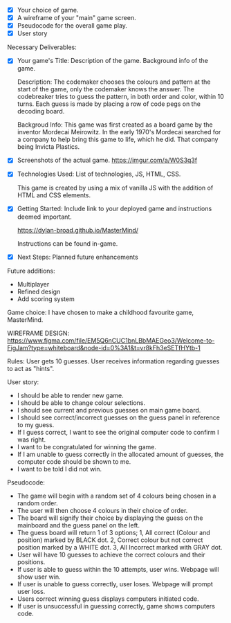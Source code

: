- [x] Your choice of game.
- [x] A wireframe of your "main" game screen.
- [x] Pseudocode for the overall game play.
- [x] User story

Necessary Deliverables:

- [x] Your game's Title: Description of the game. Background info of the game.

  Description:
  The codemaker chooses the colours and pattern at the start of the game, only the codemaker knows the answer. The codebreaker tries to guess the pattern, in both order and color, within 10 turns. Each guess is made by placing a row of code pegs on the decoding board.

  Backgroud Info:
  This game was first created as a board game by the inventor Mordecai Meirowitz. In the early 1970's Mordecai searched for a company to help bring this game to life, which he did. That company being Invicta Plastics.

- [x] Screenshots of the actual game.
      https://imgur.com/a/W0S3q3f

- [x] Technologies Used: List of technologies, JS, HTML, CSS.

  This game is created by using a mix of vanilla JS with the addition of HTML and CSS elements.

- [x] Getting Started: Include link to your deployed game and instructions deemed important.

  https://dylan-broad.github.io/MasterMind/

  Instructions can be found in-game.

- [x] Next Steps: Planned future enhancements

Future additions:

- Multiplayer
- Refined design
- Add scoring system

Game choice:
I have chosen to make a childhood favourite game, MasterMind.

WIREFRAME DESIGN:
https://www.figma.com/file/EM5Q6nCUC1bnLBbMAEGeo3/Welcome-to-FigJam?type=whiteboard&node-id=0%3A1&t=vr8kFh3eSETfHYtb-1

Rules:
User gets 10 guesses.
User receives information regarding guesses to act as "hints".

User story:

- I should be able to render new game.
- I should be able to change colour selections.
- I should see current and previous guesses on main game board.
- I should see correct/incorrect guesses on the guess panel in reference to my guess.
- If I guess correct, I want to see the original computer code to confirm I was right.
- I want to be congratulated for winning the game.
- If I am unable to guess correctly in the allocated amount of guesses, the computer code should be shown to me.
- I want to be told I did not win.

Pseudocode:

- The game will begin with a random set of 4 colours being chosen in a random order.
- The user will then choose 4 colours in their choice of order.
- The board will signify their choice by displaying the guess on the mainboard and the guess panel on the left.
- The guess board will return 1 of 3 options;
  1, All correct (Colour and position) marked by BLACK dot.
  2, Correct colour but not correct position marked by a WHITE dot.
  3, All Incorrect marked with GRAY dot.
- User will have 10 guesses to achieve the correct colours and their positions.
- If user is able to guess within the 10 attempts, user wins. Webpage will show user win.
- If user is unable to guess correctly, user loses. Webpage will prompt user loss.
- Users correct winning guess displays computers initiated code.
- If user is unsuccessful in guessing correctly, game shows computers code.
